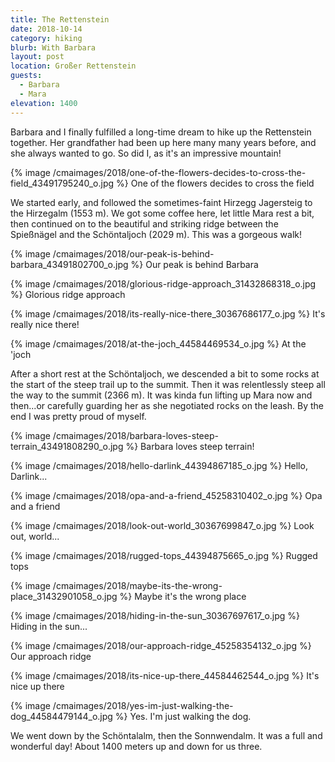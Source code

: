 ```yaml
---
title: The Rettenstein
date: 2018-10-14
category: hiking
blurb: With Barbara
layout: post
location: Großer Rettenstein
guests: 
  - Barbara
  - Mara
elevation: 1400
---
```


Barbara and I finally fulfilled a long-time dream to hike up the Rettenstein
together. Her grandfather had been up here many many years before, and she
always wanted to go. So did I, as it's an impressive mountain!

{% image /cmaimages/2018/one-of-the-flowers-decides-to-cross-the-field_43491795240_o.jpg %}
One of the flowers decides to cross the field


We started early, and followed the sometimes-faint Hirzegg Jagersteig to
the Hirzegalm (1553 m). We got some coffee here, let little Mara rest a
bit, then continued on to the beautiful and striking ridge between the
Spießnägel and the Schöntaljoch (2029 m). This was a gorgeous walk!

{% image /cmaimages/2018/our-peak-is-behind-barbara_43491802700_o.jpg %}
Our peak is behind Barbara



{% image /cmaimages/2018/glorious-ridge-approach_31432868318_o.jpg %}
Glorious ridge approach


{% image /cmaimages/2018/its-really-nice-there_30367686177_o.jpg %}
It's really nice there!



{% image /cmaimages/2018/at-the-joch_44584469534_o.jpg %}
At the 'joch


After a short rest at the Schöntaljoch, we descended a bit to some rocks
at the start of the steep trail up to the summit. Then it was relentlessly steep
all the way to the summit (2366 m). It was kinda fun lifting up Mara now and
then...or carefully guarding her as she negotiated rocks on the leash. By the
end I was pretty proud of myself.

{% image /cmaimages/2018/barbara-loves-steep-terrain_43491808290_o.jpg %}
Barbara loves steep terrain!


{% image /cmaimages/2018/hello-darlink_44394867185_o.jpg %}
Hello, Darlink...



{% image /cmaimages/2018/opa-and-a-friend_45258310402_o.jpg %}
Opa and a friend



{% image /cmaimages/2018/look-out-world_30367699847_o.jpg %}
Look out, world...






{% image /cmaimages/2018/rugged-tops_44394875665_o.jpg %}
Rugged tops




{% image /cmaimages/2018/maybe-its-the-wrong-place_31432901058_o.jpg %}
Maybe it's the wrong place




{% image /cmaimages/2018/hiding-in-the-sun_30367697617_o.jpg %}
Hiding in the sun...




{% image /cmaimages/2018/our-approach-ridge_45258354132_o.jpg %}
Our approach ridge




{% image /cmaimages/2018/its-nice-up-there_44584462544_o.jpg %}
It's nice up there




{% image /cmaimages/2018/yes-im-just-walking-the-dog_44584479144_o.jpg %}
Yes. I'm just walking the dog.


We went down by the Schöntalalm, then the Sonnwendalm. It was a full and
wonderful day! About 1400 meters up and down for us three.

